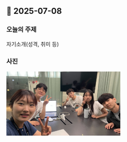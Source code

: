 ## 📅 2025-07-08

### **오늘의 주제**

자기소개(성격, 취미 등)

### **사진**
<img src="./images/07-08.jpg" width="300">